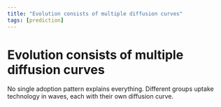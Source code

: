 ```yaml
---
title: "Evolution consists of multiple diffusion curves"
tags: [prediction]
---
```


# Evolution consists of multiple diffusion curves

No single adoption pattern explains everything. Different groups uptake technology in waves, each with their own diffusion curve.

